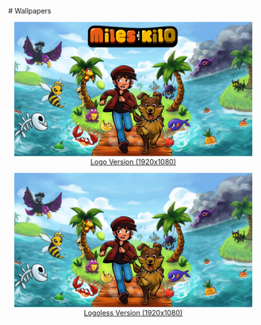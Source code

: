 <div class='textblock' markdown="1">
# Wallpapers

<center>
<p><a href='/wallpapers/miles-and-kilo-wallpaper-text.jpg'><img src='/wallpapers/miles-and-kilo-wallpaper-text.jpg' style='image-rendering: auto;' width='480'/><br>
Logo Version (1920x1080)</a></p>

<p><a href='/wallpapers/miles-and-kilo-wallpaper-no-text.jpg'><img src='/wallpapers/miles-and-kilo-wallpaper-no-text.jpg' style='image-rendering: auto;' width='480'/><br>
Logoless Version (1920x1080)</a></p>
</center>
</div>
